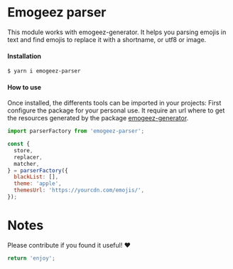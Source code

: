 # Emogeez parser

This module works with emogeez-generator. It helps you parsing emojis in text and find emojis to replace it with a shortname, or utf8 or image.

#### Installation 
```bash
$ yarn i emogeez-parser
```

#### How to use

Once installed, the differents tools can be imported in your projects:
First configure the package for your personal use.
It require an url where to get the resources generated by the package [emogeez-generator](https://github.com/arthur-feral/emogeez/tree/master/packages/emogeez-generator).

```js
import parserFactory from 'emogeez-parser';

const {
  store,
  replacer,
  matcher,
} = parserFactory({
  blackList: [],
  theme: 'apple',
  themesUrl: 'https://yourcdn.com/emojis/',
});
```

# Notes

Please contribute if you found it useful! ❤️

```javascript
return 'enjoy';
```
